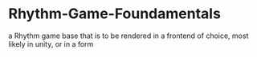 # Rhythm-Game-Foundamentals
a Rhythm game base that is to be rendered in a frontend of choice, most likely in unity, or in a form
